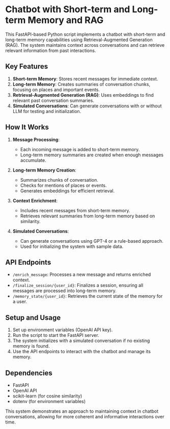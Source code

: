 # Chatbot with Short-term and Long-term Memory and RAG

This FastAPI-based Python script implements a chatbot with short-term and long-term memory capabilities using Retrieval-Augmented Generation (RAG). The system maintains context across conversations and can retrieve relevant information from past interactions.

## Key Features

1. **Short-term Memory**: Stores recent messages for immediate context.
2. **Long-term Memory**: Creates summaries of conversation chunks, focusing on places and important events.
3. **Retrieval-Augmented Generation (RAG)**: Uses embeddings to find relevant past conversation summaries.
4. **Simulated Conversations**: Can generate conversations with or without LLM for testing and initialization.

## How It Works

1. **Message Processing**:

   - Each incoming message is added to short-term memory.
   - Long-term memory summaries are created when enough messages accumulate.

2. **Long-term Memory Creation**:

   - Summarizes chunks of conversation.
   - Checks for mentions of places or events.
   - Generates embeddings for efficient retrieval.

3. **Context Enrichment**:

   - Includes recent messages from short-term memory.
   - Retrieves relevant summaries from long-term memory based on similarity.

4. **Simulated Conversations**:
   - Can generate conversations using GPT-4 or a rule-based approach.
   - Used for initializing the system with sample data.

## API Endpoints

- `/enrich_message`: Processes a new message and returns enriched context.
- `/finalize_session/{user_id}`: Finalizes a session, ensuring all messages are processed into long-term memory.
- `/memory_state/{user_id}`: Retrieves the current state of the memory for a user.

## Setup and Usage

1. Set up environment variables (OpenAI API key).
2. Run the script to start the FastAPI server.
3. The system initializes with a simulated conversation if no existing memory is found.
4. Use the API endpoints to interact with the chatbot and manage its memory.

## Dependencies

- FastAPI
- OpenAI API
- scikit-learn (for cosine similarity)
- dotenv (for environment variables)

This system demonstrates an approach to maintaining context in chatbot conversations, allowing for more coherent and informative interactions over time.
